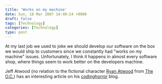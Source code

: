 ```yaml
---
title: 'Works on my machine'
date: Sun, 18 Mar 2007 14:40:24 +0000
draft: false
tags: [Technology]
categories: [Technology]
type: post
---
```


At my last job we used to joke we should develop our software on the box we would ship to customers since we constantly had "works on my machine" issues. Unfortunately, I think it happens in almost every software shop, where things seem to work better on the developers machine.

Jeff Atwood (no relation to the fictional character [Ryan Atwood](http://en.wikipedia.org/wiki/Ryan_Atwood) from [The O.C.](http://www.fox.com/oc/)) has an interesting article on his [codinghorror](http://www.codinghorror.com/blog/archives/000818.html) blog.